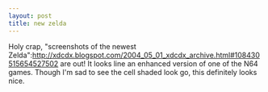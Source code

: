 ```yaml
--- 
layout: post
title: new zelda
---
```

Holy crap, "screenshots of the newest Zelda":http://xdcdx.blogspot.com/2004_05_01_xdcdx_archive.html#108430515654527502 are out!  It looks line an enhanced version of one of the N64 games.  Though I'm sad to see the cell shaded look go, this definitely looks nice.
